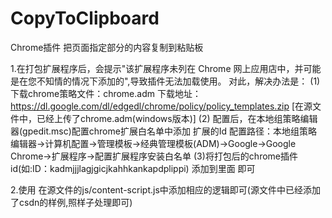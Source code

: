 # CopyToClipboard
Chrome插件
把页面指定部分的内容复制到粘贴板

1.在打包扩展程序后，会提示"该扩展程序未列在 Chrome 网上应用店中，并可能是在您不知情的情况下添加的",导致插件无法加载使用。
   对此，解决办法是：
   (1)下载chrome策略文件：chrome.adm
        下载地址：https://dl.google.com/dl/edgedl/chrome/policy/policy_templates.zip
		[在源文件中，已经上传了chrome.adm(windows版本)]
   (2) 配置后，在本地组策略编辑器(gpedit.msc)配置chrome扩展白名单中添加 扩展的Id
        配置路径：本地组策略编辑器->计算机配置->管理模板->经典管理模板(ADM)->Google->Google Chrome->扩展程序->配置扩展程序安装白名单
   (3)将打包后的chrome插件id(如:ID：kadmjjjlagjgicjkahhkankapdplippi) 添加到里面 即可

2.使用
    在源文件的js/content-script.js中添加相应的逻辑即可(源文件中已经添加了csdn的样例,照样子处理即可)

